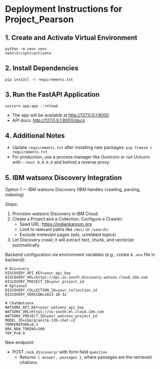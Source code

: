 # Deployment Instructions for Project_Pearson

## 1. Create and Activate Virtual Environment
```
python -m venv venv
venv\Scripts\activate
```

## 2. Install Dependencies
```
pip install -r requirements.txt
```

## 3. Run the FastAPI Application
```
uvicorn app:app --reload
```

- The app will be available at http://127.0.0.1:8000
- API docs: http://127.0.0.1:8000/docs

## 4. Additional Notes
- Update `requirements.txt` after installing new packages: `pip freeze > requirements.txt`
- For production, use a process manager like Gunicorn or run Uvicorn with `--host 0.0.0.0` and behind a reverse proxy.

## 5. IBM watsonx Discovery Integration

Option 1 — IBM watsonx Discovery (IBM handles crawling, parsing, indexing)

Steps:
1) Provision watsonx Discovery in IBM Cloud.
2) Create a Project and a Collection. Configure a Crawler:
	- Seed URL: https://indiankanoon.org
	- Limit to relevant paths like `/doc/` or `/search/`
	- Exclude irrelevant pages (ads, unrelated topics)
3) Let Discovery crawl; it will extract text, chunk, and vectorize automatically.

Backend configuration via environment variables (e.g., create a `.env` file in backend):

```
# Discovery
DISCOVERY_API_KEY=your_api_key
DISCOVERY_URL=https://api.us-south.discovery.watson.cloud.ibm.com
DISCOVERY_PROJECT_ID=your_project_id
# Optional
DISCOVERY_COLLECTION_ID=your_collection_id
DISCOVERY_VERSION=2023-10-31

# ChatWatsonx
WATSONX_API_KEY=your_watsonx_api_key
WATSONX_URL=https://us-south.ml.cloud.ibm.com
WATSONX_PROJECT_ID=your_watsonx_project_id
MODEL_ID=ibm/granite-13b-chat-v2
TEMPERATURE=0.3
MAX_NEW_TOKENS=300
TOP_P=0.9
```

New endpoint:
- POST `/ask_discovery/` with form field `question`
  - Returns: `{ answer, passages }`, where passages are the retrieved citations.

